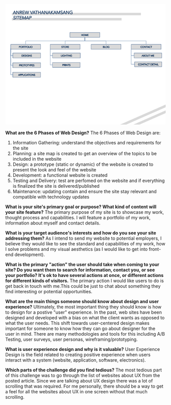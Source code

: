 ![Alt text](imgs/site-map.PNG)

**What are the 6 Phases of Web Design?**
The 6 Phases of Web Design are:
1. Information Gathering: understand the objectives and requirements for the site
2. Planning: a site map is created to get an overview of the topics to be included in the website
3. Design: a prototype (static or dynamic) of the website is created to present the look and feel of the website
4. Development: a functional website is created
5. Testing and Delivery: test are perfomed on the website and if everything is finalized the site is delivered/published
6. Maintenance: updating contain and ensure the site stay relevant and compatible with technology updates

**What is your site's primary goal or purpose? What kind of content will your site feature?**
The primary purpose of my site is to showcase my work, thought process and capabilities.  I will feature a portfolio of my work, information about myself and contact details.

**What is your target audience's interests and how do you see your site addressing them?**
As I intend to send my website to potential employers, I believe they would like to see the standard and capabilities of my work, how I solve problems and my visual aesthetics (as I would like to get into front-end development).

**What is the primary "action" the user should take when coming to your site? Do you want them to search for information, contact you, or see your portfolio? It's ok to have several actions at once, or different actions for different kinds of visitors.**
The primary action I would like users to do is get back in touch with me.This could be just to chat about something they find interesting or potential opportunities.

**What are the main things someone should know about design and user experience?**
Ultimately, the most important thing they should know is how to design for a postive "user" experience. In the past, web sites have been designed and developed with a bias on what the client wants as opposed to what the user needs.  This shift towards user-centered design makes important for someone to know how they can go about designer for the user in mind.  There are many methodologies and tools for this including A/B Testing, user surveys, user personas, wireframing/prototyping.

**What is user experience design and why is it valuable?**
User Experience Design is the field related to creating positive experience when users interact with a system (website, application, software, electronics).

**Which parts of the challenge did you find tedious?**
The most tedious part of this challenge was to go through the list of websites about UX from the posted article.  Since we are talking about UX design there was a lot of scrolling that was required.  For me personally, there should be a way to get a feel for all the websites about UX in one screen without that much scrolling.

